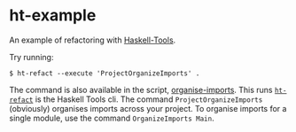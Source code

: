 # ht-example

An example of refactoring with [Haskell-Tools](http://haskelltools.org/).

Try running:

```sh-session
$ ht-refact --execute 'ProjectOrganizeImports' .
```

The command is also available in the script, [organise-imports](/organise-imports).
This runs [`ht-refact`][ht-refact] is the Haskell Tools cli. The command
`ProjectOrganizeImports` (obviously) organises imports across your project. To
organise imports for a single module, use the command `OrganizeImports Main`.

[ht-refact]: https://github.com/haskell-tools/haskell-tools/blob/master/documentation/ht-refact.md
